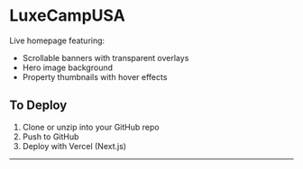
# LuxeCampUSA

Live homepage featuring:

- Scrollable banners with transparent overlays
- Hero image background
- Property thumbnails with hover effects

## To Deploy

1. Clone or unzip into your GitHub repo
2. Push to GitHub
3. Deploy with Vercel (Next.js)

---
